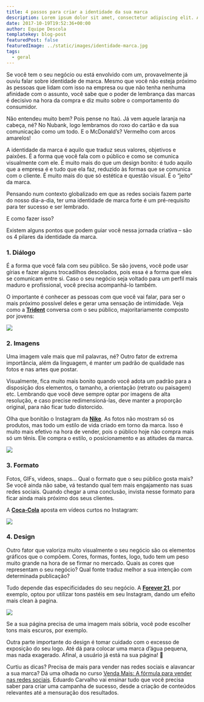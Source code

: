 ```yaml
---
title: 4 passos para criar a identidade da sua marca
description: Lorem ipsum dolor sit amet, consectetur adipiscing elit. Aliquam sem purus, fringilla ut dui id, viverra molestie augue. Nam in vulputate nulla. Vivamus pretium molestie leo eu semper. Sed vestibulum hendrerit odio, porta scelerisque urna dignissim in.
date: 2017-10-19T19:52:36+00:00
author: Equipe Descola
templatekey: blog-post
featuredPost: false
featuredImage: ../static/images/identidade-marca.jpg
tags:
  - geral
---
```


Se você tem o seu negócio ou está envolvido com um, provavelmente já ouviu falar sobre identidade de marca. Mesmo que você não esteja próximo às pessoas que lidam com isso na empresa ou que não tenha nenhuma afinidade com o assunto, você sabe que o poder de lembrança das marcas é decisivo na hora da compra e diz muito sobre o comportamento do consumidor.

Não entendeu muito bem? Pois pense no Itaú. Já vem aquele laranja na cabeça, né? No Nubank, logo lembramos do roxo do cartão e da sua comunicação como um todo. E o McDonald’s? Vermelho com arcos amarelos!

A identidade da marca é aquilo que traduz seus valores, objetivos e paixões. É a forma que você fala com o público e como se comunica visualmente com ele. É muito mais do que um design bonito: é tudo aquilo que a empresa é e tudo que ela faz, reduzido às formas que se comunica com o cliente. É muito mais do que só estética e questão visual. É o “jeito” da marca.

Pensando num contexto globalizado em que as redes sociais fazem parte do nosso dia-a-dia, ter uma identidade de marca forte é um pré-requisito para ter sucesso e ser lembrado.

E como fazer isso?

Existem alguns pontos que podem guiar você nessa jornada criativa – são os 4 pilares da identidade da marca.

### 1. Diálogo

É a forma que você fala com seu público. Se são jovens, você pode usar gírias e fazer alguns trocadilhos descolados, pois essa é a forma que eles se comunicam entre si. Caso o seu negócio seja voltado para um perfil mais maduro e profissional, você precisa acompanhá-lo também.

O importante é conhecer as pessoas com que você vai falar, para ser o mais próximo possível deles e gerar uma sensação de intimidade. Veja como a [**Trident**](https://www.facebook.com/TridentBrasil/) conversa com o seu público, majoritariamente composto por jovens:

![](https://descola.org/drops/wp-content/uploads/2017/10/trident.png)

### 2. Imagens

Uma imagem vale mais que mil palavras, né? Outro fator de extrema importância, além da linguagem, é manter um padrão de qualidade nas fotos e nas artes que postar.

Visualmente, fica muito mais bonito quando você adota um padrão para a disposição dos elementos, o tamanho, a orientação (retrato ou paisagem) etc. Lembrando que você deve sempre optar por imagens de alta resolução, e caso precise redimensioná-las, deve manter a proporção original, para não ficar tudo distorcido.

Olha que bonitão o Instagram da [**Nike**](https://www.instagram.com/nike/). As fotos não mostram só os produtos, mas todo um estilo de vida criado em torno da marca. Isso é muito mais efetivo na hora de vender, pois o público hoje não compra mais só um tênis. Ele compra o estilo, o posicionamento e as atitudes da marca.

![](https://descola.org/drops/wp-content/uploads/2017/10/nike-660x1024.png)

### 3. Formato

Fotos, GIFs, vídeos, snaps… Qual o formato que o seu público gosta mais? Se você ainda não sabe, vá testando qual tem mais engajamento nas suas redes sociais. Quando chegar a uma conclusão, invista nesse formato para ficar ainda mais próximo dos seus clientes.

A [**Coca-Cola**](https://www.instagram.com/cocacola/) aposta em vídeos curtos no Instagram:

![](https://descola.org/drops/wp-content/uploads/2017/10/coca-659x1024.png)

### 4. Design

Outro fator que valoriza muito visualmente o seu negócio são os elementos gráficos que o compõem. Cores, formas, fontes, logo, tudo tem um peso muito grande na hora de se firmar no mercado. Quais as cores que representam o seu negócio? Qual fonte traduz melhor a sua intenção com determinada publicação?

Tudo depende das especificidades do seu negócio. A [**Forever 21**](https://www.instagram.com/forever21/), por exemplo, optou por utilizar tons pastéis em seu Instagram, dando um efeito mais clean à pagina.

![](https://descola.org/drops/wp-content/uploads/2017/10/forever21-661x1024.png)

Se a sua página precisa de uma imagem mais sóbria, você pode escolher tons mais escuros, por exemplo.

Outra parte importante do design é tomar cuidado com o excesso de exposição do seu logo. Até dá para colocar uma marca d’água pequena, mas nada exagerado. Afinal, a usuário já está na sua página! 🙂

Curtiu as dicas? Precisa de mais para vender nas redes sociais e alavancar a sua marca? Dá uma olhada no curso [Venda Mais: A fórmula para vender nas redes sociais](https://descola.org/curso/venda-mais). Eduardo Carvalho vai ensinar tudo que você precisa saber para criar uma campanha de sucesso, desde a criação de conteúdos relevantes até a mensuração dos resultados.
